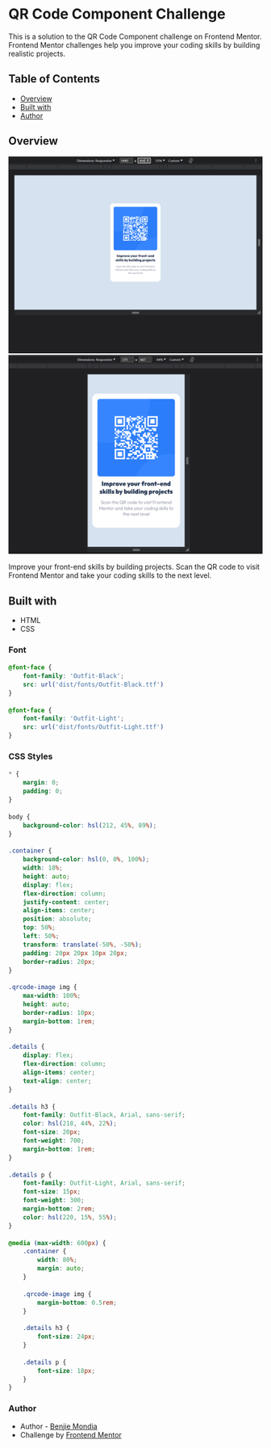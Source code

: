 # QR Code Component Challenge

This is a solution to the QR Code Component challenge on Frontend Mentor. Frontend Mentor challenges help you improve your coding skills by building realistic projects.

## Table of Contents

- [Overview](#overview)
- [Built with](#built-with)
- [Author](#author)

## Overview

![QR Code](images/DesktopQRCode.png)
![QR Code](images/MobileQRCode.png)

Improve your front-end skills by building projects. Scan the QR code to visit Frontend Mentor and take your coding skills to the next level.

## Built with

- HTML
- CSS

### Font

```css
@font-face {
    font-family: 'Outfit-Black';
    src: url('dist/fonts/Outfit-Black.ttf')
}

@font-face {
    font-family: 'Outfit-Light';
    src: url('dist/fonts/Outfit-Light.ttf')
}
```

### CSS Styles 

```css
* {
    margin: 0;
    padding: 0;
}

body {
    background-color: hsl(212, 45%, 89%);
}

.container {
    background-color: hsl(0, 0%, 100%);
    width: 18%;
    height: auto;
    display: flex;
    flex-direction: column;
    justify-content: center;
    align-items: center;
    position: absolute;
    top: 50%;
    left: 50%;
    transform: translate(-50%, -50%);
    padding: 20px 20px 10px 20px;
    border-radius: 20px;
}

.qrcode-image img {
    max-width: 100%;
    height: auto;
    border-radius: 10px;
    margin-bottom: 1rem;
}

.details {
    display: flex;
    flex-direction: column;
    align-items: center;
    text-align: center;
}

.details h3 {
    font-family: Outfit-Black, Arial, sans-serif;
    color: hsl(218, 44%, 22%);
    font-size: 20px;
    font-weight: 700;
    margin-bottom: 1rem;
}

.details p {
    font-family: Outfit-Light, Arial, sans-serif;
    font-size: 15px;
    font-weight: 300;
    margin-bottom: 2rem;
    color: hsl(220, 15%, 55%);
}

@media (max-width: 600px) {
    .container {
        width: 80%;
        margin: auto;
    }

    .qrcode-image img {
        margin-bottom: 0.5rem;
    }

    .details h3 {
        font-size: 24px;
    }

    .details p {
        font-size: 18px;
    }
}
```

### Author

- Author - [Benjie Mondia](https://github.com/benjamineke)
- Challenge by [Frontend Mentor](https://www.frontendmentor.io?ref=challenge)